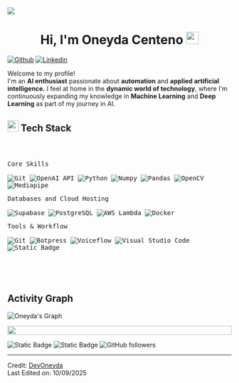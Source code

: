 <!--horizontal divider(gradiant)-->
<img src="https://user-images.githubusercontent.com/73097560/115834477-dbab4500-a447-11eb-908a-139a6edaec5c.gif">

<h1 align="center">
  Hi, I'm Oneyda Centeno
  <img src="https://media.giphy.com/media/hvRJCLFzcasrR4ia7z/giphy.gif" width="28">
</h1>

[![Github](https://img.shields.io/badge/-Github-000?style=flat&logo=Github&logoColor=white)](https://github.com/DevOneyda)
[![Linkedin](https://img.shields.io/badge/-LinkedIn-blue?style=flat&logo=Linkedin&logoColor=white)](https://www.linkedin.com/in/oneyda-maría-centeno-guerrero/)

<!-- Short Bio -->
<p>Welcome to my profile! </br> I'm an <b>AI enthusiast</b> passionate about <b>automation</b> and <b>applied artificial intelligence.</b> I feel at home in the <b>dynamic world of technology</b>, where I'm continuously expanding my knowledge in <b>Machine Learning</b> and <b>Deep Learning</b> as part of my journey in AI.</p>

## <img src="https://media2.giphy.com/media/QssGEmpkyEOhBCb7e1/giphy.gif?cid=ecf05e47a0n3gi1bfqntqmob8g9aid1oyj2wr3ds3mg700bl&rid=giphy.gif" width ="25"><b> Tech Stack</b>
<div>
	<p style="display: inline-block;">
	<p>
		<kbd>
			<kbd>Core Skills</kbd>
			<br>
			<br>
      <img alt="Git" src="https://img.shields.io/badge/Git-05122A?style=flat&logo=Git">
      <img alt="OpenAI API" src="https://img.shields.io/badge/OpenAI_API-05122A?style=flat&logo=openai">
			<img alt="Python" src="https://img.shields.io/badge/Python-05122A?style=flat&logo=python">
      <img alt="Numpy" src="https://img.shields.io/badge/Numpy-05122A?style=flat&logo=numpy">
      <img alt="Pandas" src="https://img.shields.io/badge/Pandas-05122A?style=flat&logo=Pandas">
      <img alt="OpenCV" src="https://img.shields.io/badge/OpenCV-05122A?style=flat&logo=opencv">
      <img alt="Mediapipe" src="https://img.shields.io/badge/mediapipe-05122A?style=flat&logo=mediapipe">
		</kbd>
	</p>
  <p>
		<kbd>
			<kbd>Databases and Cloud Hosting</kbd>
			<br>
			<br>
			<img alt="Supabase" src="https://img.shields.io/badge/Supabase-05122A?style=flat&logo=Supabase">
      <img alt="PostgreSQL" src="https://img.shields.io/badge/PostgreSQL-05122A?style=flat&logo=PostgreSQL">
      <img src="https://img.shields.io/badge/AWS_Lambda-05122A?style=flat&logo=amazon-aws&logoColor=white" alt="AWS_Lambda">
      <img alt="Docker" src="https://img.shields.io/badge/Docker-05122A?style=flat&logo=docker">
		</kbd>
	</p>
	<p>
		<kbd>
			<kbd>Tools & Workflow</kbd>
			<br>
			<br>
			<img alt="Git" src="https://img.shields.io/badge/Git-05122A?style=flat&logo=Git">
      <img alt="Botpress" src="https://img.shields.io/badge/Botpress-05122A?style=flat&logo=botpress">
      <img alt="Voiceflow" src="https://img.shields.io/badge/Voiceflow-05122A?style=flat&logo=voiceflow">
			<img alt="Visual Studio Code" src="https://img.shields.io/badge/Visual%20Studio%20Code-05122A?style=flat&logo=Visual%20Studio%20Code">
      <img alt="Static Badge" src="https://img.shields.io/badge/Google%20Colab-05122A?style=flat&logo=Google%20Colab">
		</kbd>
	</p>
    </p>
</div>

<!-- ![Supabase](https://img.shields.io/badge/-Supabase-092E20?style=flat&logo=Color=white)
![SQL](https://img.shields.io/badge/-PostgreSQL-52b5f7?style=flat&logo=postgresql&logoColor=white)
![OpenAI API](https://img.shields.io/badge/OpenAI_API-74aa9c?style=flat&logo=openai&logoColor=white)
![OpenCV](https://img.shields.io/badge/OpenCV-05122A?style=flat&logo=OpenCV)
![AWS Lambda](https://img.shields.io/badge/AWS_Lambda-F37440?style=flat&logo=amazons3&logoColor=white)
![Docker](https://img.shields.io/badge/Docker-2496ED?style=flat&logo=amazons3&logoColor=white)-->
<br> 



<!-- Licenses & certifications -->
<!--</br>
<h2>Licenses & certifications</h2>

[<img align="left" height="94px" width="94px" alt="Warpnet" src="https://media.licdn.com/dms/image/C560BAQHr9suxyJBXMw/company-logo_200_200/0/1635534378870/stanford_university_logo?e=1723680000&v=beta&t=LPfySBrOZL3Abme80Rn3zZ_amSM3HFU8l65TpWwBmjk"/>](https://www.stanford.edu/)
**Machine Learning Specialization** \
[**Stanford University**](https://www.stanford.edu/)  • Completed May 4, 2024\
Skills: `Linear Regression` `Logistic Regression` `Artificial Neural Network` `Decision Trees`
`Recommender Systems` `Tensorflow` `Xgboost` `Collaborative Filtering`

[<img align="left" height="94px" width="94px" alt="Warpnet" src="https://media.licdn.com/dms/image/C560BAQHQYa-3EY_aaQ/company-logo_200_200/0/1630633790917/university_of_california_at_san_diego_logo?e=1723680000&v=beta&t=X_5Qx4h6UBPAShe291vknG4p8tGYC79r2en8cDoLtAQ"/>](https://ucsd.edu/)
**Data Structures and Algorithms Specialization** \
[**University of California San Diego**](https://ucsd.edu/) • In progress \
Skills: `Data Structure` `Algorithms` `Np-Completeness` `Dynamic Programming` `String` `Graph Algorithms` `Algorithm Design` `Software Testing` `Debugging` `Priority Queue` `BST` `Hash Table` `List` `Stack`
`Suffix Tree` `KMP Algorithm`

<br> -->
<!--![Oneyda](https://github-readme-stats.vercel.app/api/top-langs/?username=DevOneyda&theme=tokyonight&layout=compact) -->

<!-- Current Stats card -->
<!--</br>
<h2>Current Stats</h2>

<div>
<a href="https://github.com/DevOneyda">
      <img alt="Oneyda's streak" src="https://github-readme-streak-stats-9m8ugfa77-denvercoder1.vercel.app/?user=DevOneyda&theme=monokai-metallian&border_radius=0&card_width=417&card_height=194&background=0D1017&fire=E8EDF3&currStreakNum=E8EDF3&sideNums=E8EDF3&currStreakLabel=E8EDF3&sideLabels=E8EDF3F0&dates=E8EDF3D5&ring=E8EDF3F0&card_width=400&card_height=195"/>
    </a>
  <a href="https://github.com/DevOneyda">
<img src="https://github-readme-stats.vercel.app/api?username=DevOneyda&show_icons=true&bg_color=0D1017&border_radius=0&text_color=E8EDF3D5&title_color=E8EDF3&icon_color=E8EDF3&hide_border=false&card_width=414&card_height=195"/>
    </a>
</div>-->

<!-- Activity Graph card -->
</br>
</br>
<h2>Activity Graph</h2>

![Oneyda's Graph](https://github-readme-activity-graph.vercel.app/graph?username=DevOneyda&custom_title=Oneyda's%20GitHub%20Activity%20Graph&bg_color=0d1017&color=e8edf3&line=e8edf3&point=e8edf3&area_color=FFFFFF&title_color=FFFFFF&area=true)

<img src="https://i.imgur.com/dBaSKWF.gif" height="20" width="100%">

![Static Badge](https://img.shields.io/badge/Thanks%20for%20visiting!-05122A)
![Static Badge](https://img.shields.io/badge/Star%20%E2%AD%90%20some%20repositories%20you%20find%20helpful!%20-05122A)
![GitHub followers](https://img.shields.io/github/followers/DevOneyda?style=flat&logo=github&color=05122A&labelColor=05122A)
<!--![Profile Views](https://komarev.com/ghpvc/?username=DevOneyda&style=flat&labelolor=05122A&color=05122A)-->

------
Credit: [DevOneyda](https://github.com/DevOneyda) \
Last Edited on: 10/09/2025

<!--
**DevOneyda/DevOneyda** is a ✨ _special_ ✨ repository because its `README.md` (this file) appears on your GitHub profile.

Here are some ideas to get you started:

- 🔭 I’m currently working on ...
- 🌱 I’m currently learning ...
- 👯 I’m looking to collaborate on ...
- 🤔 I’m looking for help with ...
- 💬 Ask me about ...
- 📫 How to reach me: ...
- 😄 Pronouns: ...
- ⚡ Fun fact: ...
-->
